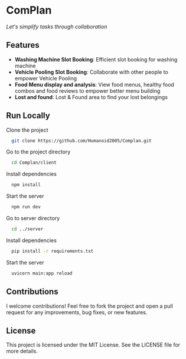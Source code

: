 
# ComPlan

*Let's simplify tasks through collaboration*

## Features

- **Washing Machine Slot Booking**: Efficient slot booking for washing machine
- **Vehicle Pooling Slot Booking**: Collaborate with other people to empower Vehicle Pooling
- **Food Menu display and analysis**: View food menus, healthy food combos and food reviews to empower better menu building
- **Lost and found**: Lost & Found area to find your lost belongings


## Run Locally

Clone the project

```bash
  git clone https://github.com/Humanoid2005/Complan.git
```

Go to the project directory

```bash
  cd Complan/client
```

Install dependencies

```bash
  npm install
```

Start the server

```bash
  npm run dev
```

Go to server directory

```bash
  cd ../server
```

Install dependencies

```bash
  pip install -r requirements.txt
```

Start the server

```bash
  uvicorn main:app reload
```
## Contributions
I welcome contributions! Feel free to fork the project and open a pull request for any improvements, bug fixes, or new features.

## License
This project is licensed under the MIT License. See the LICENSE file for more details.

